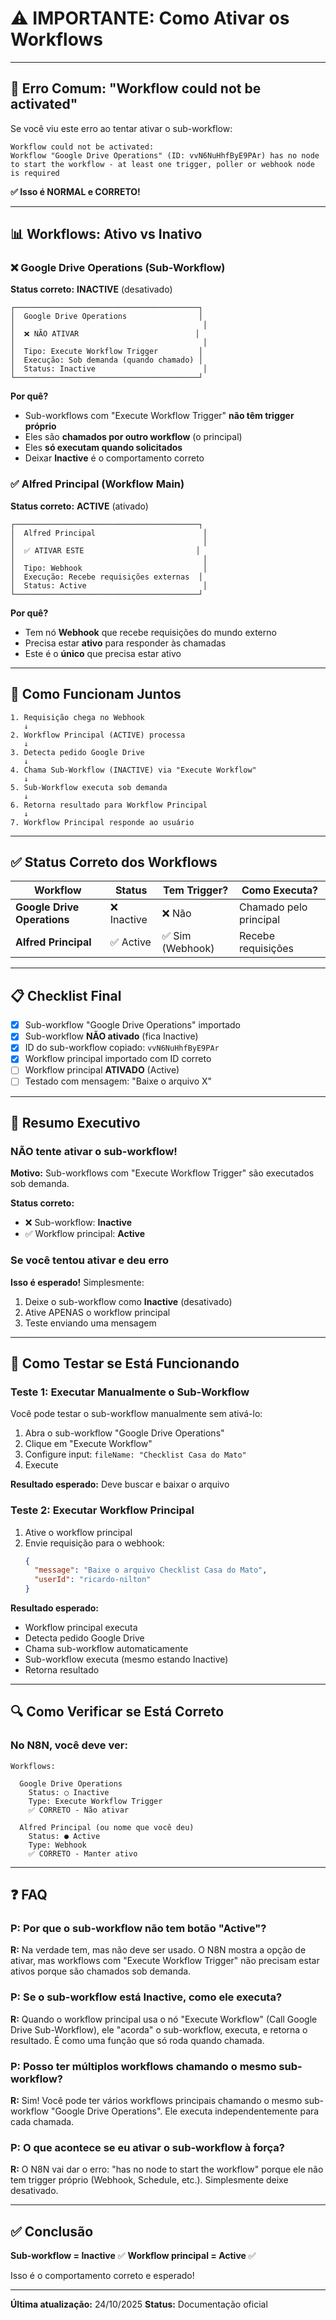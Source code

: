# ⚠️ IMPORTANTE: Como Ativar os Workflows

---

## 🚨 Erro Comum: "Workflow could not be activated"

Se você viu este erro ao tentar ativar o sub-workflow:

```
Workflow could not be activated:
Workflow "Google Drive Operations" (ID: vvN6NuHhfByE9PAr) has no node
to start the workflow - at least one trigger, poller or webhook node is required
```

**✅ Isso é NORMAL e CORRETO!**

---

## 📊 Workflows: Ativo vs Inativo

### ❌ Google Drive Operations (Sub-Workflow)

**Status correto:** **INACTIVE** (desativado)

```
┌─────────────────────────────────────────┐
│  Google Drive Operations                │
│                                          │
│  ❌ NÃO ATIVAR                          │
│                                          │
│  Tipo: Execute Workflow Trigger         │
│  Execução: Sob demanda (quando chamado) │
│  Status: Inactive                        │
└─────────────────────────────────────────┘
```

**Por quê?**
- Sub-workflows com "Execute Workflow Trigger" **não têm trigger próprio**
- Eles são **chamados por outro workflow** (o principal)
- Eles **só executam quando solicitados**
- Deixar **Inactive** é o comportamento correto

### ✅ Alfred Principal (Workflow Main)

**Status correto:** **ACTIVE** (ativado)

```
┌─────────────────────────────────────────┐
│  Alfred Principal                        │
│                                          │
│  ✅ ATIVAR ESTE                         │
│                                          │
│  Tipo: Webhook                           │
│  Execução: Recebe requisições externas  │
│  Status: Active                          │
└─────────────────────────────────────────┘
```

**Por quê?**
- Tem nó **Webhook** que recebe requisições do mundo externo
- Precisa estar **ativo** para responder às chamadas
- Este é o **único** que precisa estar ativo

---

## 🔄 Como Funcionam Juntos

```
1. Requisição chega no Webhook
   ↓
2. Workflow Principal (ACTIVE) processa
   ↓
3. Detecta pedido Google Drive
   ↓
4. Chama Sub-Workflow (INACTIVE) via "Execute Workflow"
   ↓
5. Sub-Workflow executa sob demanda
   ↓
6. Retorna resultado para Workflow Principal
   ↓
7. Workflow Principal responde ao usuário
```

---

## ✅ Status Correto dos Workflows

| Workflow | Status | Tem Trigger? | Como Executa? |
|----------|--------|--------------|---------------|
| **Google Drive Operations** | ❌ Inactive | ❌ Não | Chamado pelo principal |
| **Alfred Principal** | ✅ Active | ✅ Sim (Webhook) | Recebe requisições |

---

## 📋 Checklist Final

- [x] Sub-workflow "Google Drive Operations" importado
- [x] Sub-workflow **NÃO ativado** (fica Inactive)
- [x] ID do sub-workflow copiado: `vvN6NuHhfByE9PAr`
- [x] Workflow principal importado com ID correto
- [ ] Workflow principal **ATIVADO** (Active)
- [ ] Testado com mensagem: "Baixe o arquivo X"

---

## 🎯 Resumo Executivo

### NÃO tente ativar o sub-workflow!

**Motivo:** Sub-workflows com "Execute Workflow Trigger" são executados sob demanda.

**Status correto:**
- ❌ Sub-workflow: **Inactive**
- ✅ Workflow principal: **Active**

### Se você tentou ativar e deu erro

**Isso é esperado!** Simplesmente:
1. Deixe o sub-workflow como **Inactive** (desativado)
2. Ative APENAS o workflow principal
3. Teste enviando uma mensagem

---

## 🧪 Como Testar se Está Funcionando

### Teste 1: Executar Manualmente o Sub-Workflow

Você pode testar o sub-workflow manualmente sem ativá-lo:

1. Abra o sub-workflow "Google Drive Operations"
2. Clique em "Execute Workflow"
3. Configure input: `fileName: "Checklist Casa do Mato"`
4. Execute

**Resultado esperado:** Deve buscar e baixar o arquivo

### Teste 2: Executar Workflow Principal

1. Ative o workflow principal
2. Envie requisição para o webhook:
   ```json
   {
     "message": "Baixe o arquivo Checklist Casa do Mato",
     "userId": "ricardo-nilton"
   }
   ```

**Resultado esperado:**
- Workflow principal executa
- Detecta pedido Google Drive
- Chama sub-workflow automaticamente
- Sub-workflow executa (mesmo estando Inactive)
- Retorna resultado

---

## 🔍 Como Verificar se Está Correto

### No N8N, você deve ver:

```
Workflows:

  Google Drive Operations
    Status: ○ Inactive
    Type: Execute Workflow Trigger
    ✅ CORRETO - Não ativar

  Alfred Principal (ou nome que você deu)
    Status: ● Active
    Type: Webhook
    ✅ CORRETO - Manter ativo
```

---

## ❓ FAQ

### P: Por que o sub-workflow não tem botão "Active"?

**R:** Na verdade tem, mas não deve ser usado. O N8N mostra a opção de ativar, mas workflows com "Execute Workflow Trigger" não precisam estar ativos porque são chamados sob demanda.

### P: Se o sub-workflow está Inactive, como ele executa?

**R:** Quando o workflow principal usa o nó "Execute Workflow" (Call Google Drive Sub-Workflow), ele "acorda" o sub-workflow, executa, e retorna o resultado. É como uma função que só roda quando chamada.

### P: Posso ter múltiplos workflows chamando o mesmo sub-workflow?

**R:** Sim! Você pode ter vários workflows principais chamando o mesmo sub-workflow "Google Drive Operations". Ele executa independentemente para cada chamada.

### P: O que acontece se eu ativar o sub-workflow à força?

**R:** O N8N vai dar o erro: "has no node to start the workflow" porque ele não tem trigger próprio (Webhook, Schedule, etc.). Simplesmente deixe desativado.

---

## ✅ Conclusão

**Sub-workflow = Inactive** ✅
**Workflow principal = Active** ✅

Isso é o comportamento correto e esperado!

---

**Última atualização:** 24/10/2025
**Status:** Documentação oficial
